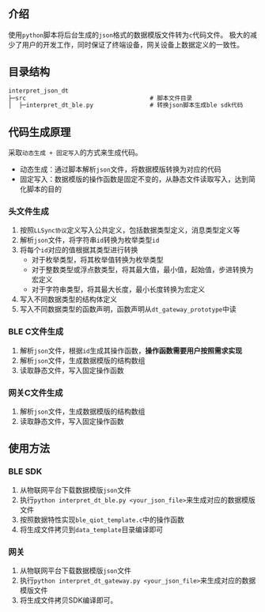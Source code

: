 ## 介绍
使用`python`脚本将后台生成的`json`格式的数据模版文件转为`c`代码文件。
极大的减少了用户的开发工作，同时保证了终端设备，网关设备上数据定义的一致性。

## 目录结构
```c
interpret_json_dt
├─src                                   # 脚本文件目录
│  ├─interpret_dt_ble.py                # 转换json脚本生成ble sdk代码          
```

## 代码生成原理
采取`动态生成 + 固定写入`的方式来生成代码。
* 动态生成：通过脚本解析`json`文件，将数据模版转换为对应的代码
* 固定写入：数据模版的操作函数是固定不变的，从静态文件读取写入，达到简化脚本的目的

### 头文件生成
1. 按照`LLSync协议`定义写入公共定义，包括数据类型定义，消息类型定义等
2. 解析`json`文件，将字符串`id`转换为枚举类型`id`
3. 将每个`id`对应的值根据其类型进行转换
   * 对于枚举类型，将其枚举值转换为枚举类型
   * 对于整数类型或浮点数类型，将其最大值，最小值，起始值，步进转换为宏定义
   * 对于字符串类型，将其最大长度，最小长度转换为宏定义
4. 写入不同数据类型的结构体定义
5. 写入不同数据类型的函数声明，函数声明从`dt_gateway_prototype`中读

### BLE C文件生成
1. 解析`json`文件，根据`id`生成其操作函数，**操作函数需要用户按照需求实现**
2. 解析`json`文件，生成数据模版的结构数组
3. 读取静态文件，写入固定操作函数

### 网关C文件生成
1. 解析`json`文件，生成数据模版的结构数组
2. 读取静态文件，写入固定操作函数

## 使用方法
### BLE SDK
1. 从物联网平台下载数据模版`json`文件
2. 执行`python interpret_dt_ble.py <your_json_file>`来生成对应的数据模版文件
3. 按照数据特性实现`ble_qiot_template.c`中的操作函数
4. 将生成文件拷贝到`data_template`目录编译即可

### 网关
1. 从物联网平台下载数据模版`json`文件
2. 执行`python interpret_dt_gateway.py <your_json_file>`来生成对应的数据模版文件
3. 将生成文件拷贝SDK编译即可。
